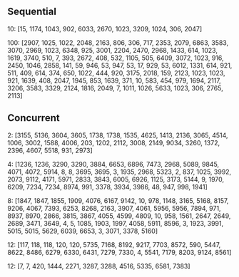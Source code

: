 ## Sequential

10: [15, 1174, 1043, 902, 6033, 2670, 1023, 3209, 1024, 306, 2047]

100: [2907, 1025, 1022, 2048, 2163, 806, 306, 717, 2353, 2079, 6863, 3583, 3070, 2969, 1023, 6348, 925, 3001, 2204, 2470, 2968, 1433, 614, 1023, 1619, 3740, 510, 7, 393, 2672, 408, 532, 1105, 505, 6409, 3072, 1023, 916, 2450, 1046, 2858, 141, 59, 946, 53, 947, 53, 17, 929, 53, 6012, 1331, 614, 921, 511, 409, 614, 374, 650, 1022, 444, 920, 3175, 2018, 159, 2123, 1023, 1023, 921, 1639, 408, 2047, 1945, 853, 1639, 371, 10, 583, 454, 979, 1694, 2117, 3206, 3583, 3329, 2124, 1816, 2049, 7, 1011, 1026, 5633, 1023, 306, 2765, 2113]

## Concurrent

2: [3155, 5136, 3604, 3605, 1738, 1738, 1535, 4625, 1413, 2136, 3065, 4514, 1006, 3002, 1588, 4006, 203, 1202, 2112, 3008, 2149, 9034, 3260, 1372, 2396, 4607, 5518, 931, 2973]

4: [1236, 1236, 3290, 3290, 3884, 6653, 6896, 7473, 2968, 5089, 9845, 4071, 4072, 5914, 8, 8, 3695, 3695, 3, 1935, 2968, 5323, 2, 837, 1025, 3992, 2073, 9112, 4171, 5971, 2833, 3843, 6005, 6926, 1125, 3173, 5144, 9, 1970, 6209, 7234, 7234, 8974, 991, 3378, 3934, 3986, 48, 947, 998, 1941]

8: [1847, 1847, 1855, 1909, 4076, 6167, 9142, 10, 978, 1148, 3165, 5168, 8157, 9206, 4067, 7393, 6253, 8268, 2163, 3907, 4061, 5956, 5956, 7894, 971, 8937, 8970, 2866, 3815, 3867, 4055, 4599, 4809, 10, 958, 1561, 2647, 2649, 2689, 3471, 3649, 4, 5, 1085, 1903, 1997, 4058, 5911, 8596, 3, 1923, 3991, 5015, 5015, 5629, 6039, 6653, 3, 3071, 3378, 5160]

12: [117, 118, 118, 120, 120, 5735, 7168, 8192, 9217, 7703, 8572, 590, 5447, 8622, 8486, 6279, 6330, 6431, 7279, 7330, 4, 5541, 7179, 8203, 9124, 8561]

12: [7, 7, 420, 1444, 2271, 3287, 3288, 4516, 5335, 6581, 7383]
